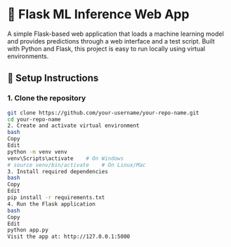 # 🧠 Flask ML Inference Web App

A simple Flask-based web application that loads a machine learning model and provides predictions through a web interface and a test script. Built with Python and Flask, this project is easy to run locally using virtual environments.

## 🚀 Setup Instructions

### 1. Clone the repository
```bash
git clone https://github.com/your-username/your-repo-name.git
cd your-repo-name
2. Create and activate virtual environment
bash
Copy
Edit
python -m venv venv
venv\Scripts\activate    # On Windows
# source venv/bin/activate    # On Linux/Mac
3. Install required dependencies
bash
Copy
Edit
pip install -r requirements.txt
4. Run the Flask application
bash
Copy
Edit
python app.py
Visit the app at: http://127.0.0.1:5000

